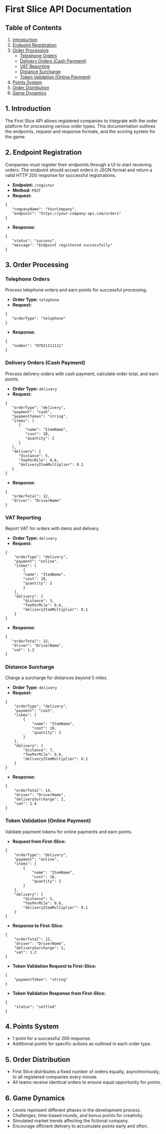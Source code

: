 # First Slice API Documentation

## Table of Contents
1. [Introduction](#introduction)
2. [Endpoint Registration](#endpoint-registration)
3. [Order Processing](#order-processing)
   - [Telephone Orders](#telephone-orders)
   - [Delivery Orders (Cash Payment)](#delivery-orders-cash-payment)
   - [VAT Reporting](#vat-reporting)
   - [Distance Surcharge](#distance-surcharge)
   - [Token Validation (Online Payment)](#token-validation-online-payment)
4. [Points System](#points-system)
5. [Order Distribution](#order-distribution)
6. [Game Dynamics](#game-dynamics)

## 1. Introduction
The First Slice API allows registered companies to integrate with the order platform for processing various order types. This documentation outlines the endpoints, request and response formats, and the scoring system for the game.

## 2. Endpoint Registration
Companies must register their endpoints through a UI to start receiving orders. The endpoint should accept orders in JSON format and return a valid HTTP 200 response for successful registrations.

- **Endpoint:** `/register`
- **Method:** `POST`
- **Request:**
```
{
   "companyName": "YourCompany",
   "endpoint": "https://your-company-api.com/orders"
}
```

- **Response:**
```
{
   "status": "success",
   "message": "Endpoint registered successfully"
}
```

## 3. Order Processing

### Telephone Orders
Process telephone orders and earn points for successful processing.

- **Order Type:** `telephone`
- **Request:**
```
{
   "orderType": "telephone"
}
```

- **Response:**
```
{
   "number": "07921111111"
}
```


### Delivery Orders (Cash Payment)
Process delivery orders with cash payment, calculate order total, and earn points.

- **Order Type:** `delivery`
- **Request:**
```
{
   "orderType": "delivery",
   "payment": "cash",
   "paymentToken": "string",
   "items": [
      {
         "name": "ItemName",
         "cost": 10,
         "quantity": 2
      }
   ],
   "delivery": {
      "distance": 5,
      "feePerMile": 0.6,
      "deliveryItemMultiplier": 0.1
   }
}
```

- **Response:**
```
{
   "orderTotal": 12,
   "driver": "DriverName"
}
```


### VAT Reporting
Report VAT for orders with items and delivery.

- **Order Type:** `delivery`
- **Request:**
```
{
    "orderType": "delivery",
    "payment": "online",
    "items": [
        {
        "name": "ItemName",
        "cost": 10,
        "quantity": 2
        }
    ],
    "delivery": {
        "distance": 5,
        "feePerMile": 0.6,
        "deliveryItemMultiplier": 0.1
    }
}
```

- **Response:**
```
{
   "orderTotal": 12,
   "driver": "DriverName",
   "vat": 1.2
}
```


### Distance Surcharge
Charge a surcharge for distances beyond 5 miles.

- **Order Type:** `delivery`
- **Request:**
```
{
    "orderType": "delivery",
    "payment": "cash",
    "items": [
        {
            "name": "ItemName",
            "cost": 10,
            "quantity": 2
        }
    ],
    "delivery": {
        "distance": 7,
        "feePerMile": 0.6,
        "deliveryItemMultiplier": 0.1
    }
}
```

- **Response:**
```
{
    "orderTotal": 14,
    "driver": "DriverName",
    "deliverySurcharge": 2,
    "vat": 1.4
}
```


### Token Validation (Online Payment)
Validate payment tokens for online payments and earn points.

- **Request from First-Slice:**
```
{
    "orderType": "delivery",
    "payment": "online",
    "items": [
        {
            "name": "ItemName",
            "cost": 10,
            "quantity": 2
        }
    ],
    "delivery": {
        "distance": 5,
        "feePerMile": 0.6,
        "deliveryItemMultiplier": 0.1
    }
}
```

- **Response to First-Slice:**
```
{
    "orderTotal": 12,
    "driver": "DriverName",
    "deliverySurcharge": 1,
    "vat": 1.2
}
```


- **Token Validation Request to First-Slice:**
```
{
    "paymentToken": "string"
}
```

- **Token Validation Response from First-Slice:**
```
{
    "status": "settled"
}
```


## 4. Points System
- 1 point for a successful 200 response.
- Additional points for specific actions as outlined in each order type.

## 5. Order Distribution
- First Slice distributes a fixed number of orders equally, asynchronously, to all registered companies every minute.
- All teams receive identical orders to ensure equal opportunity for points.

## 6. Game Dynamics
- Levels represent different phases in the development process.
- Challenges, time-based rounds, and bonus points for creativity.
- Simulated market trends affecting the fictional company.
- Encourage efficient delivery to accumulate points early and often.
